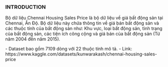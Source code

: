 <h3> INTRODUCTION </h3>
<p>Bộ dữ liệu Chennai Housing Sales Price là bộ dữ liệu về giá bất động sản tại Chennai, Ấn Độ. Bộ dữ liệu này chứa thông tin về giá bán bất động sản và các thuộc tính của bất động sản như: Khu vực, loại bất động sản, tình trạng của bất động sản, các tiện ích công cộng và giá bán của bất động sản (Từ năm 2004 đến năm 2015).

<p>- Dataset bao gồm 7109 dòng với 22 thuộc tính mô tả.
- Link: https://www.kaggle.com/datasets/kunwarakash/chennai-housing-sales-price </p>
